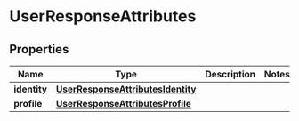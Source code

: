 # UserResponseAttributes

## Properties
Name | Type | Description | Notes
------------ | ------------- | ------------- | -------------
**identity** | [**UserResponseAttributesIdentity**](UserResponseAttributesIdentity.md) |  | 
**profile** | [**UserResponseAttributesProfile**](UserResponseAttributesProfile.md) |  | 
